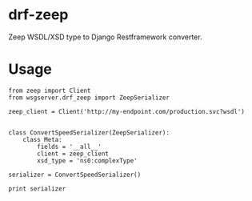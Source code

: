 # drf-zeep
Zeep WSDL/XSD type to Django Restframework converter.

# Usage

```
from zeep import Client
from wsgserver.drf_zeep import ZeepSerializer

zeep_client = Client('http://my-endpoint.com/production.svc?wsdl')


class ConvertSpeedSerializer(ZeepSerializer):
    class Meta:
        fields = '__all__'
        client = zeep_client
        xsd_type = 'ns0:complexType'

serializer = ConvertSpeedSerializer()

print serializer
```

